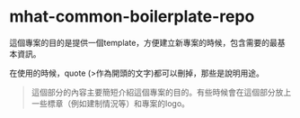 ﻿# mhat-common-boilerplate-repo

這個專案的目的是提供一個template，方便建立新專案的時候，包含需要的最基本資訊。

在使用的時候，quote (>作為開頭的文字)都可以刪掉，那些是說明用途。

> 這個部分的內容主要簡短介紹這個專案的目的。有些時候會在這個部分放上一些標章（例如建制情況等）和專案的logo。